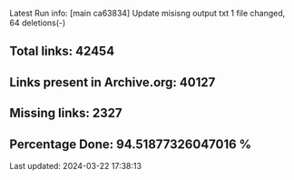 Latest Run info: 
[main ca63834] Update misisng output txt
 1 file changed, 64 deletions(-)

## Total links: 42454

## Links present in Archive.org: 40127

## Missing links: 2327

## Percentage Done: 94.51877326047016 %


Last updated: 2024-03-22 17:38:13
